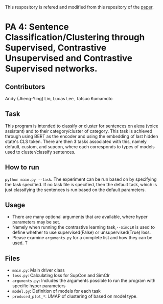 This respository is refered and modified from this repository of the [paper](https://arxiv.org/abs/2109.03079).

# PA 4: Sentence Classification/Clustering through Supervised, Contrastive Unsupervised and Contrastive Supervised networks. 


## Contributors
Andy (Jheng-Ying) Lin, Lucas Lee, Tatsuo Kumamoto


## Task
This program is intended to classify or cluster for sentences on alexa (voice assistant) and to their category/cluster of category. This task is achieved through using BERT as the encoder and using the embedding of last hidden state's CLS token. There are then 3 tasks associated with this, namely default, custom, and supcon, where each corresponds to types of models used to cluster/classify sentences.

## How to run
`python main.py --task`. The experiment can be run based on by specifying the task specified. If no task file is specified, then the default task, which is just classifying the sentences is run based on the default parameters.


## Usage
* There are many optional arguments that are available, where hyper parameters may be set.
* Namely when running the contrastive learning task,`--SimCLR` is used to define whether to use supervised(False) or unsupervised(True) loss.
* Please examine `arguments.py` for a complete list and how they can be used. T

## Files
- `main.py`: Main driver class
- `loss.py`: Calculating loss for SupCon and SimClr
- `arguments.py`: Includes the arguments possible to run the program with specific hyper parameters
- `model.py`: Definition of models for each task
- `produced_plot_*`: UMAP of clustering of based on model type. 